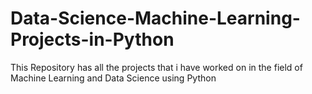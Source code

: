 # Data-Science-Machine-Learning-Projects-in-Python
This Repository has all the projects that i have worked on in the field of Machine Learning and Data Science using Python
